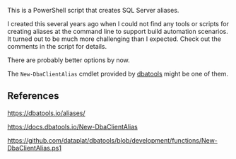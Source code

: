 This is a PowerShell script that creates SQL Server aliases.

I created this several years ago when I could not find any tools or scripts for creating aliases at the command line to support build automation scenarios. It turned out to be much more challenging than I expected. Check out the comments in the script for details.

There are probably better options by now.

The `New-DbaClientAlias` cmdlet provided by [dbatools](https://dbatools.io/) might be one of them.

## References

https://dbatools.io/aliases/

https://docs.dbatools.io/New-DbaClientAlias

https://github.com/dataplat/dbatools/blob/development/functions/New-DbaClientAlias.ps1
